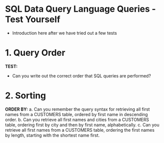 # SQL Data Query Language Queries - Test Yourself
- Introduction here after we have tried out a few tests

# 1. Query Order
**TEST:**
- Can you write out the correct order that SQL queries are performed?

# 2. Sorting

**ORDER BY:**
a. Can you remember the query syntax for retrieving all first names from a CUSTOMERS table, ordered by first name in descending order.
b. Can you retrieve all first names and cities from a CUSTOMERS table, ordering first by city and then by first name, alphabetically.
c. Can you retrieve all first names from a CUSTOMERS table, ordering the first names by length, starting with the shortest name first.


